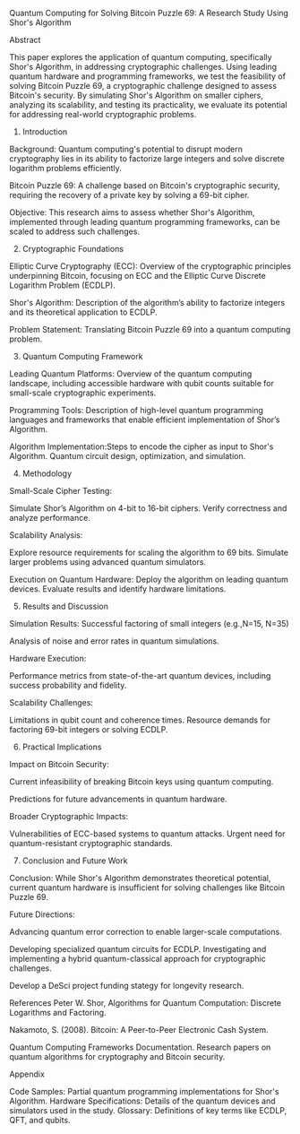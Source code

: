 Quantum Computing for Solving Bitcoin Puzzle 69: A Research Study Using Shor's Algorithm


Abstract

This paper explores the application of quantum computing, specifically Shor's Algorithm, in addressing cryptographic challenges. Using leading quantum hardware and programming frameworks, we test the feasibility of solving Bitcoin Puzzle 69, a cryptographic challenge designed to assess Bitcoin's security. By simulating Shor's Algorithm on smaller ciphers, analyzing its scalability, and testing its practicality, we evaluate its potential for addressing real-world cryptographic problems.

1. Introduction

Background: Quantum computing's potential to disrupt modern cryptography lies in its ability to factorize large integers and solve discrete logarithm problems efficiently.

Bitcoin Puzzle 69: A challenge based on Bitcoin's cryptographic security, requiring the recovery of a private key by solving a 69-bit cipher.

Objective: This research aims to assess whether Shor's Algorithm, implemented through leading quantum programming frameworks, can be scaled to address such challenges.


2. Cryptographic Foundations

Elliptic Curve Cryptography (ECC): Overview of the cryptographic principles underpinning Bitcoin, focusing on ECC and the Elliptic Curve Discrete Logarithm Problem (ECDLP).

Shor's Algorithm: Description of the algorithm’s ability to factorize integers and its theoretical application to ECDLP.

Problem Statement: Translating Bitcoin Puzzle 69 into a quantum computing problem.


3. Quantum Computing Framework

Leading Quantum Platforms: Overview of the quantum computing landscape, including accessible hardware with qubit counts suitable for small-scale cryptographic experiments.

Programming Tools: Description of high-level quantum programming languages and frameworks that enable efficient implementation of Shor’s Algorithm.

Algorithm Implementation:Steps to encode the cipher as input to Shor's Algorithm.
Quantum circuit design, optimization, and simulation.


4. Methodology

Small-Scale Cipher Testing:

Simulate Shor’s Algorithm on 4-bit to 16-bit ciphers.
Verify correctness and analyze performance.

Scalability Analysis:

Explore resource requirements for scaling the algorithm to 69 bits.
Simulate larger problems using advanced quantum simulators.

Execution on Quantum Hardware:
Deploy the algorithm on leading quantum devices.
Evaluate results and identify hardware limitations.

5. Results and Discussion

Simulation Results:
Successful factoring of small integers
 (e.g.,N=15, N=35)

Analysis of noise and error rates in quantum simulations.

Hardware Execution:

Performance metrics from state-of-the-art quantum devices, including success probability and fidelity.

Scalability Challenges:

Limitations in qubit count and coherence times.
Resource demands for factoring 69-bit integers or solving ECDLP.


6. Practical Implications

Impact on Bitcoin Security:

Current infeasibility of breaking Bitcoin keys using quantum computing.

Predictions for future advancements in quantum hardware.

Broader Cryptographic Impacts:

Vulnerabilities of ECC-based systems to quantum attacks.
Urgent need for quantum-resistant cryptographic standards.


7. Conclusion and Future Work

Conclusion: While Shor's Algorithm demonstrates theoretical potential, current quantum hardware is insufficient for solving challenges like Bitcoin Puzzle 69.

Future Directions:

Advancing quantum error correction to enable larger-scale computations.


Developing specialized quantum circuits for ECDLP.
Investigating and implementing a hybrid quantum-classical approach for cryptographic challenges.

Develop a  DeSci project funding stategy for longevity research.


References
Peter W. Shor, Algorithms for Quantum Computation: Discrete Logarithms and Factoring.

Nakamoto, S. (2008). Bitcoin: A Peer-to-Peer Electronic Cash System.

Quantum Computing Frameworks Documentation.
Research papers on quantum algorithms for cryptography and Bitcoin security.

Appendix

Code Samples: Partial quantum programming implementations for Shor's Algorithm.
Hardware Specifications: Details of the quantum devices and simulators used in the study.
Glossary: Definitions of key terms like ECDLP, QFT, and qubits.
